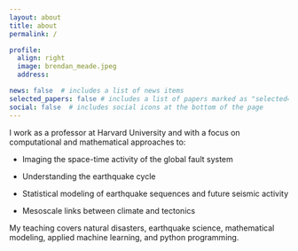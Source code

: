 ```yaml
---
layout: about
title: about
permalink: /

profile:
  align: right
  image: brendan_meade.jpeg
  address:

news: false  # includes a list of news items
selected_papers: false # includes a list of papers marked as "selected={true}"
social: false  # includes social icons at the bottom of the page
---
```


I work as a professor at Harvard University and with a focus on computational and mathematical approaches to:

- Imaging the space-time activity of the global fault system

- Understanding the earthquake cycle

- Statistical modeling of earthquake sequences and future seismic activity

- Mesoscale links between climate and tectonics

My teaching covers natural disasters, earthquake science, mathematical modeling, applied machine learning, and python programming.
